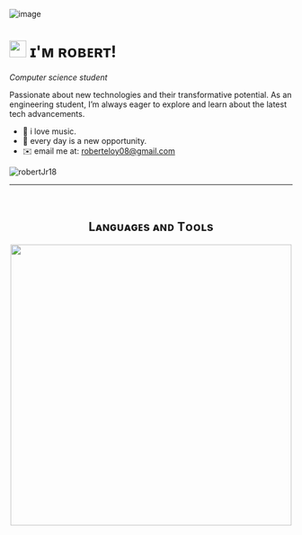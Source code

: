 ![image](https://github.com/user-attachments/assets/c5fb57b1-d350-4229-b688-24e238d57322)
# <img src="https://emojis.slackmojis.com/emojis/images/1531849430/4246/blob-sunglasses.gif?1531849430" width="30"/> ɪ'ᴍ ʀᴏʙᴇʀᴛ! 
*Computer science student*
<br /> 

<!--Start Intro-->               
<p align="left"> Passionate about new technologies and their transformative potential. As an engineering student, I’m always eager to explore and learn about the latest tech advancements.

</p>
<!--
- ✨ owner of "what will happen". 
-->

- 🎵 i love music.
- 🔭 every day is a new opportunity.
- ✉️ email me at: roberteloy08@gmail.com

<!--End Intro-->

<!--Profile Count Badge-->
<p align="left">
  <img src="https://komarev.com/ghpvc/?username=robertJr18&label=Profile%20views&color=770677&style=for-the-badge&logo=star" alt="robertJr18" style="padding-right:20px;" />
</p>

---
<br />

<!--Languages and Tools Section-->       
<h2 align="center">Lᴀɴɢᴜᴀɢᴇs ᴀɴᴅ Tᴏᴏʟs</h2> 
<p align="center">
<img width="500px"  src="https://skillicons.dev/icons?i=java,cpp,py,vscode,git&perline=10"  />
</p>
<br />


